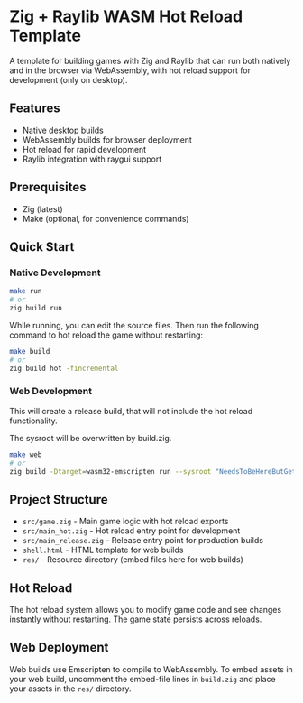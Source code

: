 # Zig + Raylib WASM Hot Reload Template

A template for building games with Zig and Raylib that can run both natively and in the browser via WebAssembly, with hot reload support for development (only on desktop).

## Features

- Native desktop builds
- WebAssembly builds for browser deployment
- Hot reload for rapid development
- Raylib integration with raygui support

## Prerequisites

- Zig (latest)
- Make (optional, for convenience commands)

## Quick Start

### Native Development

```bash
make run
# or
zig build run
```

While running, you can edit the source files. Then run the following command to hot reload the game without restarting:

```bash
make build
# or
zig build hot -fincremental
```

### Web Development

This will create a release build, that will not include the hot reload functionality.

The sysroot will be overwritten by build.zig.

```bash
make web
# or
zig build -Dtarget=wasm32-emscripten run --sysroot "NeedsToBeHereButGetsOverwritten"
```

## Project Structure

- `src/game.zig` - Main game logic with hot reload exports
- `src/main_hot.zig` - Hot reload entry point for development
- `src/main_release.zig` - Release entry point for production builds
- `shell.html` - HTML template for web builds
- `res/` - Resource directory (embed files here for web builds)

## Hot Reload

The hot reload system allows you to modify game code and see changes instantly without restarting. The game state persists across reloads.

## Web Deployment

Web builds use Emscripten to compile to WebAssembly. To embed assets in your web build, uncomment the embed-file lines in `build.zig` and place your assets in the `res/` directory.
